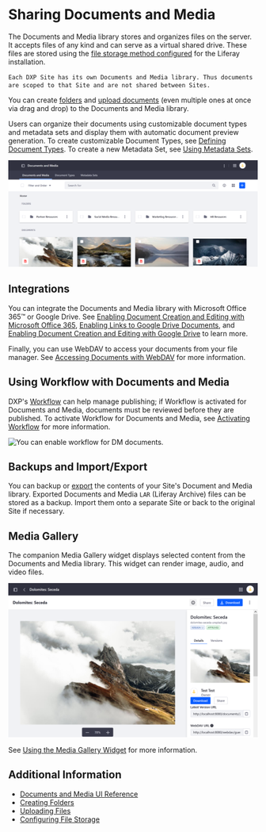 # Sharing Documents and Media

The Documents and Media library stores and organizes files on the server. It accepts files of any kind and can serve as a virtual shared drive. These files are stored using the [file storage method configured](../../system-administration/file-storage/configuring-file-storage.md) for the Liferay installation.

```{tip}
Each DXP Site has its own Documents and Media library. Thus documents are scoped to that Site and are not shared between Sites.
```

You can create [folders](./uploading-and-managing/creating-folders.md) and [upload documents](./uploading-and-managing/uploading-files.md) (even multiple ones at once via drag and drop) to the Documents and Media library.

Users can organize their documents using customizable document types and metadata sets and display them with automatic document preview generation. To create customizable Document Types, see [Defining Document Types](./uploading-and-managing/managing-metadata/defining-document-types.md). To create a new Metadata Set, see [Using Metadata Sets](./uploading-and-managing/managing-metadata/using-metadata-sets.md).

![You can create a customizable Document Type or Metadata Set.](./sharing-documents-and-media/images/01.png)

<!-- Stopped reviewing here. -Rich --> 

## Integrations

You can integrate the Documents and Media library with Microsoft Office 365&trade; or Google Drive. See [Enabling Document Creation and Editing with Microsoft Office 365](./devops/enabling-document-creation-and-editing-with-microsoft-office-365.md), [Enabling Links to Google Drive Documents](./devops/google-drive-integration/enabling-links-to-google-drive-documents.md), and [Enabling Document Creation and Editing with Google Drive](./devops/google-drive-integration/enabling-document-creation-and-editing-with-google-drive.md)
to learn more.

Finally, you can use WebDAV to access your documents from your file manager. See [Accessing Documents with WebDAV](./publishing-and-sharing/accessing-documents-with-webdav.md) for more information.

## Using Workflow with Documents and Media

DXP's [Workflow](../../process-automation/workflow/introduction-to-workflow.md) can help manage publishing; if Workflow is activated for Documents and Media, documents must be reviewed before they are published. To activate Workflow for Documents and Media, see [Activating Workflow](../../process-automation/workflow/using-workflows/activating-workflow.md#activating-workflow-for-specific-applications) for more information.

![You can enable workflow for DM documents.](./sharing-documents-and-media/images/04.png)

## Backups and Import/Export

You can backup or [export](../../site-building/building-sites/importing-exporting-pages-and-content.md) the contents of your Site's Document and Media library. Exported Documents and Media `LAR` (Liferay Archive) files can be stored as a backup. Import them onto a separate Site or back to the original Site if necessary.

## Media Gallery

The companion Media Gallery widget displays selected content from the Documents and Media library. This widget can render image, audio, and video files.

![You can use the Media Gallery widget to render your images, audio, and video files.](./sharing-documents-and-media/images/02.png)

See [Using the Media Gallery Widget](./publishing-and-sharing/publishing-documents.md#using-the-media-gallery-widget) for more information.

## Additional Information

* [Documents and Media UI Reference](./documents-and-media-ui-reference.md)
* [Creating Folders](./uploading-and-managing/creating-folders.md)
* [Uploading Files](./uploading-and-managing/uploading-files.md)
* [Configuring File Storage](../../system-administration/file-storage/configuring-file-storage.md)
